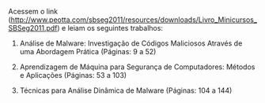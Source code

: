 Acessem o link (http://www.peotta.com/sbseg2011/resources/downloads/Livro_Minicursos_SBSeg2011.pdf) e leiam os seguintes trabalhos:

1. Análise de Malware: Investigação de Códigos Maliciosos Através de uma Abordagem Prática (Páginas: 9 a 52)

2. Aprendizagem de Máquina para Segurança de Computadores: Métodos e Aplicações (Páginas: 53 a 103)

3. Técnicas para Análise Dinâmica de Malware (Páginas: 104 a 144)
